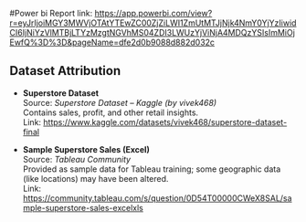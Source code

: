 #Power bi Report link: https://app.powerbi.com/view?r=eyJrIjoiMGY3MWVjOTAtYTEwZC00ZjZiLWI1ZmUtMTJjNjk4NmY0YjYzIiwidCI6IjNiYzVlMTBjLTYzMzgtNGVhMS04ZDI3LWUzYjViNjA4MDQzYSIsImMiOjEwfQ%3D%3D&pageName=dfe2d0b9088d882d032c

## Dataset Attribution

- **Superstore Dataset**  
  Source: *Superstore Dataset – Kaggle (by vivek468)*  
  Contains sales, profit, and other retail insights.  
  Link: https://www.kaggle.com/datasets/vivek468/superstore-dataset-final

- **Sample Superstore Sales (Excel)**  
  Source: *Tableau Community*  
  Provided as sample data for Tableau training; some geographic data (like locations) may have been altered.  
  Link: https://community.tableau.com/s/question/0D54T00000CWeX8SAL/sample-superstore-sales-excelxls
